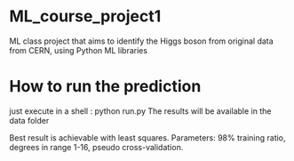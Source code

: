 # ML_course_project1
ML class project that aims to identify the Higgs boson from original data from CERN, using Python ML libraries

# How to run the prediction

just execute in a shell : python run.py
The results will be available in the data folder

Best result is achievable with least squares. Parameters: 98% training ratio, degrees in range 1-16, pseudo cross-validation.
